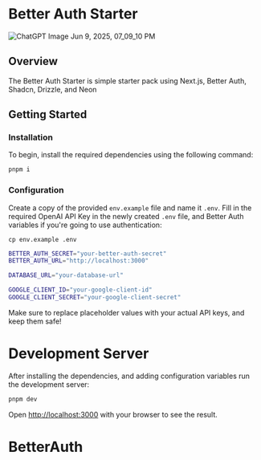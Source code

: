 # Better Auth Starter

![ChatGPT Image Jun 9, 2025, 07_09_10 PM](https://github.com/user-attachments/assets/660133ca-5463-4c77-9ece-37280caa229c)

## Overview

The Better Auth Starter is simple starter pack using Next.js, Better Auth, Shadcn, Drizzle, and Neon

## Getting Started

### Installation

To begin, install the required dependencies using the following command:

```bash
pnpm i
```

### Configuration

Create a copy of the provided `env.example` file and name it `.env`. Fill in the required OpenAI API Key in the newly created `.env` file, and Better Auth variables if you're going to use authentication:

`cp env.example .env`

```bash
BETTER_AUTH_SECRET="your-better-auth-secret"
BETTER_AUTH_URL="http://localhost:3000"

DATABASE_URL="your-database-url"

GOOGLE_CLIENT_ID="your-google-client-id"
GOOGLE_CLIENT_SECRET="your-google-client-secret"
```

Make sure to replace placeholder values with your actual API keys, and keep them safe!

# Development Server

After installing the dependencies, and adding configuration variables run the development server:

```bash
pnpm dev
```

Open [http://localhost:3000](http://localhost:3000) with your browser to see the result.
# BetterAuth
